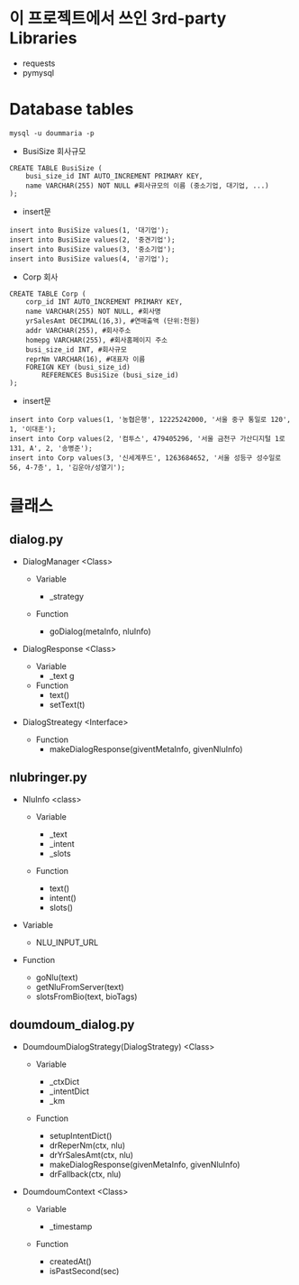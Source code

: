 이 프로젝트에서 쓰인 3rd-party Libraries
=========================================
* requests
* pymysql

Database tables
===============
```
mysql -u doummaria -p
```

* BusiSize 회사규모
``` mysql
CREATE TABLE BusiSize (
    busi_size_id INT AUTO_INCREMENT PRIMARY KEY,
    name VARCHAR(255) NOT NULL #회사규모의 이름 (중소기업, 대기업, ...)
);
```
* insert문
``` mysql
insert into BusiSize values(1, '대기업');
insert into BusiSize values(2, '중견기업');
insert into BusiSize values(3, '중소기업');
insert into BusiSize values(4, '공기업');
```
* Corp 회사
``` mysql
CREATE TABLE Corp (
    corp_id INT AUTO_INCREMENT PRIMARY KEY,
    name VARCHAR(255) NOT NULL, #회사명
    yrSalesAmt DECIMAL(16,3), #연매출액 (단위:천원)
    addr VARCHAR(255), #회사주소
    homepg VARCHAR(255), #회사홈페이지 주소
    busi_size_id INT, #회사규모
    reprNm VARCHAR(16), #대표자 이름
    FOREIGN KEY (busi_size_id)
        REFERENCES BusiSize (busi_size_id)
);
```
* insert문
```
insert into Corp values(1, '농협은행', 12225242000, '서울 중구 통일로 120', 1, '이대훈');
insert into Corp values(2, '컴투스', 479405296, '서울 금천구 가산디지털 1로 131, A', 2, '송병준');
insert into Corp values(3, '신세계푸드', 1263684652, '서울 성등구 성수일로 56, 4-7층', 1, '김운아/성열기');
```
클래스
=========

## dialog.py

- DialogManager \<Class>
  - Variable
    - _strategy

  - Function
    - goDialog(metaInfo, nluInfo)

- DialogResponse \<Class>
  - Variable
    - _text
g
  - Function
    - text()
    - setText(t)

- DialogStreategy \<Interface>
  - Function
    - makeDialogResponse(giventMetaInfo, givenNluInfo)

## nlubringer.py

- NluInfo \<class>
  - Variable
    - _text
    - _intent
    - _slots

  - Function
    - text()
    - intent()
    - slots()

- Variable
  - NLU_INPUT_URL

- Function
  - goNlu(text)
  - getNluFromServer(text)
  - slotsFromBio(text, bioTags)

## doumdoum_dialog.py

- DoumdoumDialogStrategy(DialogStrategy) \<Class>
  - Variable
    - _ctxDict
    - _intentDict
    - _km

  - Function
    - setupIntentDict()
    - drReperNm(ctx, nlu)
    - drYrSalesAmt(ctx, nlu)
    - makeDialogResponse(givenMetaInfo, givenNluInfo)
    - drFallback(ctx, nlu)

- DoumdoumContext \<Class>
  - Variable
    - _timestamp
    
  - Function
    - createdAt()
    - isPastSecond(sec)